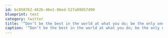 ```yaml
---
id: bc058762-462b-46e1-86ed-527a89057d90
blueprint: text
category: twitter
title: '“Don’t be the best in the world at what you do; be the only one in the world who does what you do.” - Jerry Garcia'
caption: '“Don’t be the best in the world at what you do; be the only one in the world who does what you do.” - Jerry Garcia'
---
```

